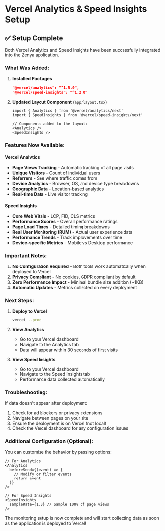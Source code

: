 # Vercel Analytics & Speed Insights Setup

## ✅ Setup Complete

Both Vercel Analytics and Speed Insights have been successfully integrated into the Zenya application.

### What Was Added:

1. **Installed Packages**
   ```json
   "@vercel/analytics": "^1.5.0",
   "@vercel/speed-insights": "^1.2.0"
   ```

2. **Updated Layout Component** (`app/layout.tsx`)
   ```tsx
   import { Analytics } from '@vercel/analytics/next'
   import { SpeedInsights } from '@vercel/speed-insights/next'
   
   // Components added to the layout:
   <Analytics />
   <SpeedInsights />
   ```

### Features Now Available:

#### Vercel Analytics
- **Page Views Tracking** - Automatic tracking of all page visits
- **Unique Visitors** - Count of individual users
- **Referrers** - See where traffic comes from
- **Device Analytics** - Browser, OS, and device type breakdowns
- **Geographic Data** - Location-based analytics
- **Real-time Data** - Live visitor tracking

#### Speed Insights
- **Core Web Vitals** - LCP, FID, CLS metrics
- **Performance Scores** - Overall performance ratings
- **Page Load Times** - Detailed timing breakdowns
- **Real User Monitoring (RUM)** - Actual user experience data
- **Performance Trends** - Track improvements over time
- **Device-specific Metrics** - Mobile vs Desktop performance

### Important Notes:

1. **No Configuration Required** - Both tools work automatically when deployed to Vercel
2. **Privacy Compliant** - No cookies, GDPR compliant by default
3. **Zero Performance Impact** - Minimal bundle size addition (~1KB)
4. **Automatic Updates** - Metrics collected on every deployment

### Next Steps:

1. **Deploy to Vercel**
   ```bash
   vercel --prod
   ```

2. **View Analytics**
   - Go to your Vercel dashboard
   - Navigate to the Analytics tab
   - Data will appear within 30 seconds of first visits

3. **View Speed Insights**
   - Go to your Vercel dashboard
   - Navigate to the Speed Insights tab
   - Performance data collected automatically

### Troubleshooting:

If data doesn't appear after deployment:
1. Check for ad blockers or privacy extensions
2. Navigate between pages on your site
3. Ensure the deployment is on Vercel (not local)
4. Check the Vercel dashboard for any configuration issues

### Additional Configuration (Optional):

You can customize the behavior by passing options:

```tsx
// For Analytics
<Analytics
  beforeSend={(event) => {
    // Modify or filter events
    return event
  }}
/>

// For Speed Insights
<SpeedInsights
  sampleRate={1.0} // Sample 100% of page views
/>
```

The monitoring setup is now complete and will start collecting data as soon as the application is deployed to Vercel!